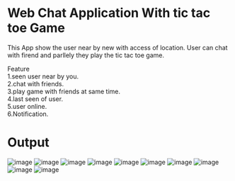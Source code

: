 # Web Chat Application With tic tac toe Game
This App show the user near by new with access of location.
User can chat with firend and parllely they play the tic tac toe game.
<br />

Feature 
<br />
1.seen user near by you. 
<br />
2.chat with friends. 
<br />
3.play game with friends at same time.
<br />
4.last seen of user.
<br />
5.user online.
<br />
6.Notification.
<br />

# Output
![image](https://user-images.githubusercontent.com/63333015/144015871-4416cbab-b6f7-4000-b951-11794e976f55.png)
![image](https://user-images.githubusercontent.com/63333015/144016024-2d4d5eb7-0851-49f7-9493-2e5f069ab955.png)
![image](https://user-images.githubusercontent.com/63333015/144016158-fab17149-3f84-45cf-a4ef-d13a38cabe0b.png)
![image](https://user-images.githubusercontent.com/63333015/144016273-b1a30fa8-4156-4564-936a-94062407c9cc.png)
![image](https://user-images.githubusercontent.com/63333015/144016415-007a932f-2c0b-459a-a59f-f2609d375897.png)
![image](https://user-images.githubusercontent.com/63333015/144016547-e4001eac-dfcf-48e5-8754-77d5f181f833.png)
![image](https://user-images.githubusercontent.com/63333015/144017386-886fbc99-841c-450f-b7cf-930a53852feb.png)
![image](https://user-images.githubusercontent.com/63333015/144017832-8a6d5931-0362-4db4-9985-f5a2576a1f09.png)
![image](https://user-images.githubusercontent.com/63333015/144018556-95784e63-b579-46cb-ade1-fdf00af7f587.png)
![image](https://user-images.githubusercontent.com/63333015/144018852-a0b6a156-0801-4720-a6f8-4170c73bed59.png)








